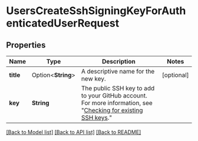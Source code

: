 # UsersCreateSshSigningKeyForAuthenticatedUserRequest

## Properties

Name | Type | Description | Notes
------------ | ------------- | ------------- | -------------
**title** | Option<**String**> | A descriptive name for the new key. | [optional]
**key** | **String** | The public SSH key to add to your GitHub account. For more information, see \"[Checking for existing SSH keys](https://docs.github.com/authentication/connecting-to-github-with-ssh/checking-for-existing-ssh-keys).\" | 

[[Back to Model list]](../README.md#documentation-for-models) [[Back to API list]](../README.md#documentation-for-api-endpoints) [[Back to README]](../README.md)


